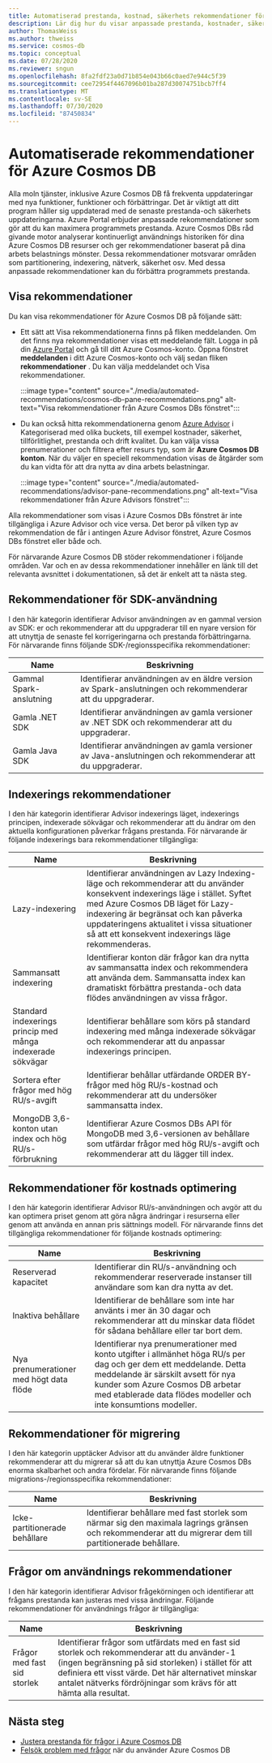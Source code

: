 ```yaml
---
title: Automatiserad prestanda, kostnad, säkerhets rekommendationer för Azure Cosmos DB
description: Lär dig hur du visar anpassade prestanda, kostnader, säkerhet och andra rekommendationer för Azure Cosmos DB baserat på dina arbets belastnings mönster.
author: ThomasWeiss
ms.author: thweiss
ms.service: cosmos-db
ms.topic: conceptual
ms.date: 07/28/2020
ms.reviewer: sngun
ms.openlocfilehash: 8fa2fdf23a0d71b854e043b66c0aed7e944c5f39
ms.sourcegitcommit: cee72954f4467096b01ba287d30074751bcb7ff4
ms.translationtype: MT
ms.contentlocale: sv-SE
ms.lasthandoff: 07/30/2020
ms.locfileid: "87450834"
---
```

# <a name="automated-recommendations-for-azure-cosmos-db"></a>Automatiserade rekommendationer för Azure Cosmos DB

Alla moln tjänster, inklusive Azure Cosmos DB få frekventa uppdateringar med nya funktioner, funktioner och förbättringar. Det är viktigt att ditt program håller sig uppdaterad med de senaste prestanda-och säkerhets uppdateringarna. Azure Portal erbjuder anpassade rekommendationer som gör att du kan maximera programmets prestanda. Azure Cosmos DBs råd givande motor analyserar kontinuerligt användnings historiken för dina Azure Cosmos DB resurser och ger rekommendationer baserat på dina arbets belastnings mönster. Dessa rekommendationer motsvarar områden som partitionering, indexering, nätverk, säkerhet osv. Med dessa anpassade rekommendationer kan du förbättra programmets prestanda.

## <a name="view-recommendations"></a>Visa rekommendationer

Du kan visa rekommendationer för Azure Cosmos DB på följande sätt:

- Ett sätt att Visa rekommendationerna finns på fliken meddelanden. Om det finns nya rekommendationer visas ett meddelande fält. Logga in på din [Azure Portal](https://portal.azure.com) och gå till ditt Azure Cosmos-konto. Öppna fönstret **meddelanden** i ditt Azure Cosmos-konto och välj sedan fliken **rekommendationer** . Du kan välja meddelandet och Visa rekommendationer.  

   :::image type="content" source="./media/automated-recommendations/cosmos-db-pane-recommendations.png" alt-text="Visa rekommendationer från Azure Cosmos DBs fönstret":::

- Du kan också hitta rekommendationerna genom [Azure Advisor](../advisor/advisor-overview.md) i Kategoriserad med olika buckets, till exempel kostnader, säkerhet, tillförlitlighet, prestanda och drift kvalitet. Du kan välja vissa prenumerationer och filtrera efter resurs typ, som är **Azure Cosmos DB konton**.  När du väljer en speciell rekommendation visas de åtgärder som du kan vidta för att dra nytta av dina arbets belastningar.

   :::image type="content" source="./media/automated-recommendations/advisor-pane-recommendations.png" alt-text="Visa rekommendationer från Azure Advisors fönstret":::

Alla rekommendationer som visas i Azure Cosmos DBs fönstret är inte tillgängliga i Azure Advisor och vice versa. Det beror på vilken typ av rekommendation de får i antingen Azure Advisor fönstret, Azure Cosmos DBs fönstret eller både och.

För närvarande Azure Cosmos DB stöder rekommendationer i följande områden. Var och en av dessa rekommendationer innehåller en länk till det relevanta avsnittet i dokumentationen, så det är enkelt att ta nästa steg.

## <a name="sdk-usage-recommendations"></a>Rekommendationer för SDK-användning

I den här kategorin identifierar Advisor användningen av en gammal version av SDK: er och rekommenderar att du uppgraderar till en nyare version för att utnyttja de senaste fel korrigeringarna och prestanda förbättringarna. För närvarande finns följande SDK-/regionsspecifika rekommendationer:

|Name  |Beskrivning  |
|---------|---------|
| Gammal Spark-anslutning | Identifierar användningen av en äldre version av Spark-anslutningen och rekommenderar att du uppgraderar. |
| Gamla .NET SDK | Identifierar användningen av gamla versioner av .NET SDK och rekommenderar att du uppgraderar. |
| Gamla Java SDK | Identifierar användningen av gamla versioner av Java-anslutningen och rekommenderar att du uppgraderar. |

## <a name="indexing-recommendations"></a>Indexerings rekommendationer

I den här kategorin identifierar Advisor indexerings läget, indexerings principen, indexerade sökvägar och rekommenderar att du ändrar om den aktuella konfigurationen påverkar frågans prestanda. För närvarande är följande indexerings bara rekommendationer tillgängliga:

|Name  |Beskrivning  |
|---------|---------|
| Lazy-indexering | Identifierar användningen av Lazy Indexing-läge och rekommenderar att du använder konsekvent indexerings läge i stället. Syftet med Azure Cosmos DB läget för Lazy-indexering är begränsat och kan påverka uppdateringens aktualitet i vissa situationer så att ett konsekvent indexerings läge rekommenderas. |
| Sammansatt indexering| Identifierar konton där frågor kan dra nytta av sammansatta index och rekommendera att använda dem. Sammansatta index kan dramatiskt förbättra prestanda-och data flödes användningen av vissa frågor.|
| Standard indexerings princip med många indexerade sökvägar | Identifierar behållare som körs på standard indexering med många indexerade sökvägar och rekommenderar att du anpassar indexerings principen.|
| Sortera efter frågor med hög RU/s-avgift| Identifierar behållar utfärdande ORDER BY-frågor med hög RU/s-kostnad och rekommenderar att du undersöker sammansatta index.|
| MongoDB 3,6-konton utan index och hög RU/s-förbrukning| Identifierar Azure Cosmos DBs API för MongoDB med 3,6-versionen av behållare som utfärdar frågor med hög RU/s-avgift och rekommenderar att du lägger till index.|

## <a name="cost-optimization-recommendations"></a>Rekommendationer för kostnads optimering

I den här kategorin identifierar Advisor RU/s-användningen och avgör att du kan optimera priset genom att göra några ändringar i resurserna eller genom att använda en annan pris sättnings modell. För närvarande finns det tillgängliga rekommendationer för följande kostnads optimering:

|Name  |Beskrivning  |
|---------|---------|
| Reserverad kapacitet | Identifierar din RU/s-användning och rekommenderar reserverade instanser till användare som kan dra nytta av det. |
| Inaktiva behållare | Identifierar de behållare som inte har använts i mer än 30 dagar och rekommenderar att du minskar data flödet för sådana behållare eller tar bort dem.|
| Nya prenumerationer med högt data flöde | Identifierar nya prenumerationer med konto utgifter i allmänhet höga RU/s per dag och ger dem ett meddelande. Detta meddelande är särskilt avsett för nya kunder som Azure Cosmos DB arbetar med etablerade data flödes modeller och inte konsumtions modeller. |

## <a name="migration-recommendations"></a>Rekommendationer för migrering

I den här kategorin upptäcker Advisor att du använder äldre funktioner rekommenderar att du migrerar så att du kan utnyttja Azure Cosmos DBs enorma skalbarhet och andra fördelar. För närvarande finns följande migrations-/regionsspecifika rekommendationer:

|Name  |Beskrivning  |
|---------|---------|
| Icke-partitionerade behållare | Identifierar behållare med fast storlek som närmar sig den maximala lagrings gränsen och rekommenderar att du migrerar dem till partitionerade behållare.|

## <a name="query-usage-recommendations"></a>Frågor om användnings rekommendationer

I den här kategorin identifierar Advisor frågekörningen och identifierar att frågans prestanda kan justeras med vissa ändringar. Följande rekommendationer för användnings frågor är tillgängliga:

|Name  |Beskrivning  |
|---------|---------|
| Frågor med fast sid storlek | Identifierar frågor som utfärdats med en fast sid storlek och rekommenderar att du använder-1 (ingen begränsning på sid storleken) i stället för att definiera ett visst värde. Det här alternativet minskar antalet nätverks fördröjningar som krävs för att hämta alla resultat. |

## <a name="next-steps"></a>Nästa steg

* [Justera prestanda för frågor i Azure Cosmos DB](sql-api-query-metrics.md)
* [Felsök problem med frågor](troubleshoot-query-performance.md) när du använder Azure Cosmos DB
